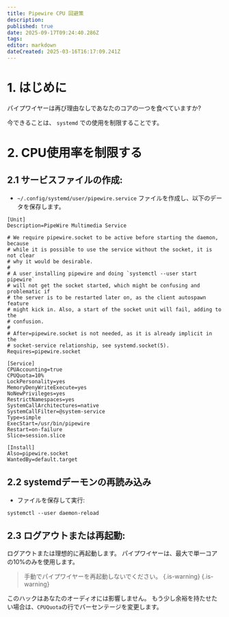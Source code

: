 ```yaml
---
title: Pipewire CPU 回避策
description:
published: true
date: 2025-09-17T09:24:40.286Z
tags:
editor: markdown
dateCreated: 2025-03-16T16:17:09.241Z
---
```


# 1. はじめに

パイプワイヤーは再び理由なしであなたのコアの一つを食べていますか?

今できることは、 `systemd` での使用を制限することです。

# 2. CPU使用率を制限する

## 2.1 サービスファイルの作成:

- `~/.config/systemd/user/pipewire.service` ファイルを作成し、以下のデータを保存します。

```
[Unit]
Description=PipeWire Multimedia Service

# We require pipewire.socket to be active before starting the daemon, because
# while it is possible to use the service without the socket, it is not clear
# why it would be desirable.
#
# A user installing pipewire and doing `systemctl --user start pipewire`
# will not get the socket started, which might be confusing and problematic if
# the server is to be restarted later on, as the client autospawn feature
# might kick in. Also, a start of the socket unit will fail, adding to the
# confusion.
#
# After=pipewire.socket is not needed, as it is already implicit in the
# socket-service relationship, see systemd.socket(5).
Requires=pipewire.socket

[Service]
CPUAccounting=true
CPUQuota=10%
LockPersonality=yes
MemoryDenyWriteExecute=yes
NoNewPrivileges=yes
RestrictNamespaces=yes
SystemCallArchitectures=native
SystemCallFilter=@system-service
Type=simple
ExecStart=/usr/bin/pipewire
Restart=on-failure
Slice=session.slice

[Install]
Also=pipewire.socket
WantedBy=default.target
```

## 2.2 systemdデーモンの再読み込み

- ファイルを保存して実行:

```
systemctl --user daemon-reload
```

## 2.3 ログアウトまたは再起動:

ログアウトまたは理想的に再起動します。 パイプワイヤーは、最大で単一コアの10%のみを使用します。

> 手動でパイプワイヤーを再起動しないでください。
> {.is-warning}
> {.is-warning}

このハックはあなたのオーディオには影響しません。
もう少し余裕を持たせたい場合は、`CPUQuota`の行でパーセンテージを変更します。
